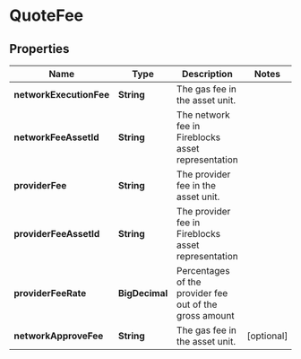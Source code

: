 

# QuoteFee


## Properties

| Name | Type | Description | Notes |
|------------ | ------------- | ------------- | -------------|
|**networkExecutionFee** | **String** | The gas fee in the asset unit. |  |
|**networkFeeAssetId** | **String** | The network fee in Fireblocks asset representation |  |
|**providerFee** | **String** | The provider fee in the asset unit. |  |
|**providerFeeAssetId** | **String** | The provider fee in Fireblocks asset representation |  |
|**providerFeeRate** | **BigDecimal** | Percentages of the provider fee out of the gross amount |  |
|**networkApproveFee** | **String** | The gas fee in the asset unit. |  [optional] |



